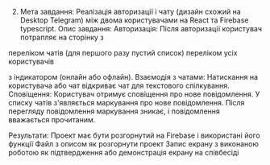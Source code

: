 2. Мета завдання: Реалізація авторизації і  чату (дизайн схожий на Desktop Telegram) між двома користувачами на React та Firebase typescript.
Опис завдання:
Авторизація: Після авторизації користувач потрапляє на сторінку з 

переліком чатів (для першого разу пустий список) 
переліком усіх користувачів 

з індикатором (онлайн або офлайн).
Взаємодія з чатами: 
Натискання на користувача або чат відкриває чат для текстового спілкування.
Сповіщення: 
Користувач отримує сповіщення про нове повідомлення.
У списку чатів з'являється маркування про нове повідомлення. 
Після перегляду повідомлення маркування зникає, і повідомлення вважається прочитаним.

Результати:
Проект має бути розгорнутий на Firebase і використані його функції
Файл з описом як розгорнути проект
Запис екрану з виконаною роботою як підтвердження або демонстрація екрану на співбесіді
